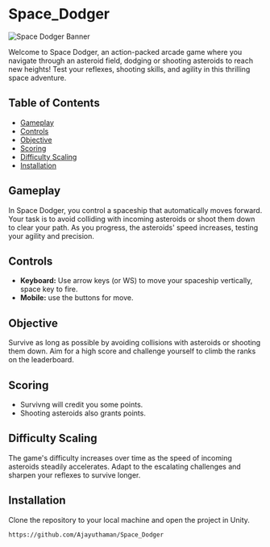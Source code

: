 # Space_Dodger

![Space Dodger Banner](link_to_your_banner_image.png) <!-- Optional: Include a banner image showcasing your game -->

Welcome to Space Dodger, an action-packed arcade game where you navigate through an asteroid field, dodging or shooting asteroids to reach new heights! Test your reflexes, shooting skills, and agility in this thrilling space adventure.

## Table of Contents

- [Gameplay](#gameplay)
- [Controls](#controls)
- [Objective](#objective)
- [Scoring](#scoring)
- [Difficulty Scaling](#difficulty-scaling)
- [Installation](#installation)

## Gameplay

In Space Dodger, you control a spaceship that automatically moves forward. Your task is to avoid colliding with incoming asteroids or shoot them down to clear your path. As you progress, the asteroids' speed increases, testing your agility and precision.

## Controls

- **Keyboard:** Use arrow keys (or WS) to move your spaceship vertically, space key to fire.
- **Mobile:** use the buttons for move.

## Objective

Survive as long as possible by avoiding collisions with asteroids or shooting them down. Aim for a high score and challenge yourself to climb the ranks on the leaderboard.

## Scoring

- Survivng will credit you some points.
- Shooting asteroids also grants points.

## Difficulty Scaling

The game's difficulty increases over time as the speed of incoming asteroids steadily accelerates. Adapt to the escalating challenges and sharpen your reflexes to survive longer.

## Installation

Clone the repository to your local machine and open the project in Unity.

```bash
https://github.com/Ajayuthaman/Space_Dodger
